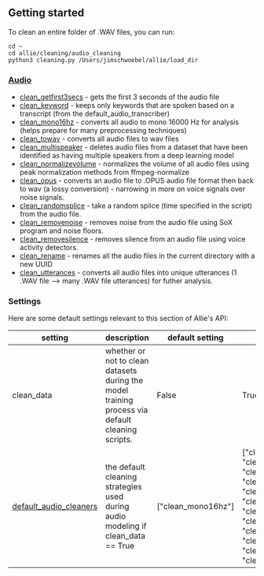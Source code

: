 
## Getting started
To clean an entire folder of .WAV files, you can run:

```
cd ~ 
cd allie/cleaning/audio_cleaning
python3 cleaning.py /Users/jimschwoebel/allie/load_dir
```

### [Audio](https://github.com/jim-schwoebel/allie/tree/master/cleaning/audio_cleaning)
* [clean_getfirst3secs](https://github.com/jim-schwoebel/allie/blob/master/cleaning/audio_cleaning/clean_getfirst3secs.py) - gets the first 3 seconds of the audio file
* [clean_keyword](https://github.com/jim-schwoebel/allie/blob/master/cleaning/audio_cleaning/clean_keyword.py) - keeps only keywords that are spoken based on a transcript (from the default_audio_transcriber)
* [clean_mono16hz](https://github.com/jim-schwoebel/allie/blob/master/cleaning/audio_cleaning/clean_mono16hz.py) - converts all audio to mono 16000 Hz for analysis (helps prepare for many preprocessing techniques)
* [clean_towav](https://github.com/jim-schwoebel/allie/blob/master/cleaning/audio_cleaning/clean_towav.py) - converts all audio files to wav files
* [clean_multispeaker](https://github.com/jim-schwoebel/allie/blob/master/cleaning/audio_cleaning/clean_multispeaker.py) - deletes audio files from a dataset that have been identified as having multiple speakers from a deep learning model
* [clean_normalizevolume](https://github.com/jim-schwoebel/allie/blob/master/cleaning/audio_cleaning/clean_normalizevolume.py) - normalizes the volume of all audio files using peak normalization methods from ffmpeg-normalize
* [clean_opus](https://github.com/jim-schwoebel/allie/blob/master/cleaning/audio_cleaning/clean_opus.py) - converts an audio file to .OPUS audio file format then back to wav (a lossy conversion) - narrowing in more on voice signals over noise signals.
* [clean_randomsplice](https://github.com/jim-schwoebel/allie/blob/master/cleaning/audio_cleaning/clean_randomsplice.py) - take a random splice (time specified in the script) from the audio file.
* [clean_removenoise](https://github.com/jim-schwoebel/allie/blob/master/cleaning/audio_cleaning/clean_removenoise.py) - removes noise from the audio file using SoX program and noise floors.
* [clean_removesilence](https://github.com/jim-schwoebel/allie/blob/master/cleaning/audio_cleaning/clean_removesilence.py) - removes silence from an audio file using voice activity detectors.
* [clean_rename](https://github.com/jim-schwoebel/allie/blob/master/cleaning/audio_cleaning/clean_rename.py) - renames all the audio files in the current directory with a new UUID
* [clean_utterances](https://github.com/jim-schwoebel/allie/blob/master/cleaning/audio_cleaning/clean_utterances.py) - converts all audio files into unique utterances (1 .WAV file --> many .WAV file utterances) for futher analysis.

### Settings

Here are some default settings relevant to this section of Allie's API:

| setting | description | default setting | all options | 
|------|------|------|------| 
| clean_data | whether or not to clean datasets during the model training process via default cleaning scripts. | False | True, False | 
| [default_audio_cleaners](https://github.com/jim-schwoebel/allie/tree/master/cleaning/audio_cleaning) | the default cleaning strategies used during audio modeling if clean_data == True | ["clean_mono16hz"] | ["clean_getfirst3secs", "clean_keyword", "clean_mono16hz", "clean_towav", "clean_multispeaker", "clean_normalizevolume", "clean_opus", "clean_randomsplice", "clean_removenoise", "clean_removesilence", "clean_rename", "clean_utterances"] |
